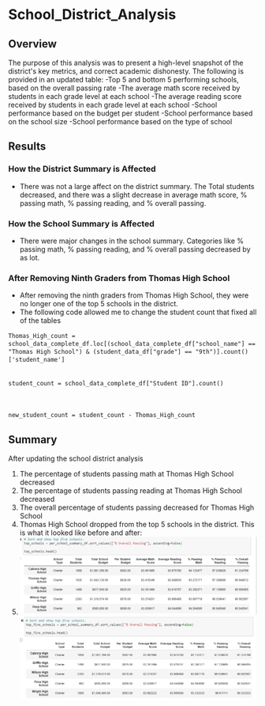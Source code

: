 # School_District_Analysis
## Overview
The purpose of this analysis was to present a high-level snapshot of the district's key metrics, and correct academic dishonesty. The following is provided in an updated table:
-Top 5 and bottom 5 performing schools, based on the overall passing rate
-The average math score received by students in each grade level at each school
-The average reading score received by students in each grade level at each school
-School performance based on the budget per student
-School performance based on the school size 
-School performance based on the type of school

## Results

### How the District Summary is Affected
- There was not a large affect on the district summary. The Total students decreased, and there was a slight decrease in average math score, % passing math, % passing reading, and % overall passing. 
### How the School Summary is Affected
- There were major changes in the school summary. Categories like % passing math, % passing reading, and % overall passing decreased by as lot. 
### After Removing Ninth Graders from Thomas High School
- After removing the ninth graders from Thomas High School, they were no longer one of the top 5 schools in the district.
- The following code allowed me to change the student count that fixed all of the tables
```
Thomas_High_count = school_data_complete_df.loc[(school_data_complete_df["school_name"] == "Thomas High School") & (student_data_df["grade"] == "9th")].count()['student_name']


student_count = school_data_complete_df["Student ID"].count()



new_student_count = student_count - Thomas_High_count
```


## Summary
After updating the school district analysis 
1. The percentage of students passing math at Thomas High School decreased
2. The percentage of students passing reading at Thomas High School decreased
3. The overall percentage of students passing decreased for Thomas High School
4. Thomas High School dropped from the top 5 schools in the district. This is what it looked like before and after:
5. ![Before](Before.png)  ![After](After.png)
